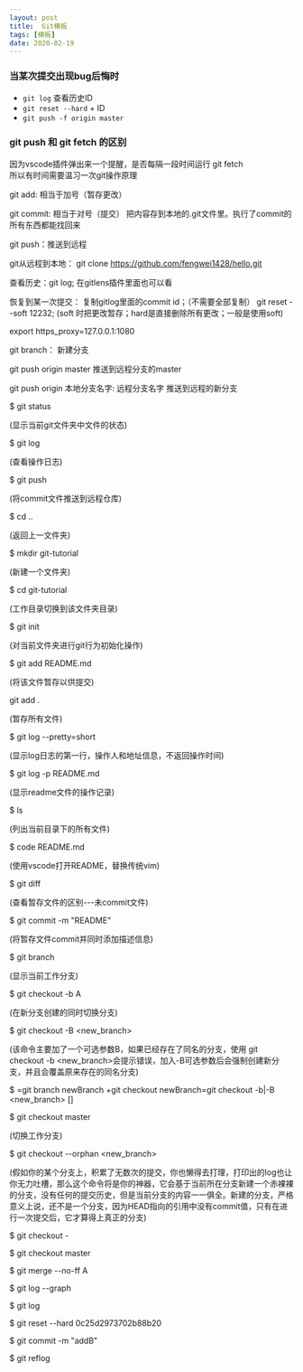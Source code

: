 ```yaml
---
layout: post
title:  Git模板
tags: [模板]
date: 2020-02-19
---
```


### 当某次提交出现bug后悔时

* `git log` 查看历史ID
* `git reset --hard` + ID
* `git push -f origin master` 

### git push 和 git fetch 的区别

因为vscode插件弹出来一个提醒，是否每隔一段时间运行 git fetch  
所以有时间需要温习一次git操作原理

git add: 相当于加号（暂存更改）

git commit: 相当于对号（提交） 把内容存到本地的.git文件里。执行了commit的所有东西都能找回来

git push：推送到远程

git从远程到本地： git clone https://github.com/fengwei1428/hello.git

查看历史：git log; 在gitlens插件里面也可以看

恢复到某一次提交： 复制gitlog里面的commit id；（不需要全部复制） git reset --soft 12232; (soft 时把更改暂存；hard是直接删除所有更改；一般是使用soft)

export https_proxy=127.0.0.1:1080

git branch： 新建分支

git push origin master 推送到远程分支的master

git push origin 本地分支名字: 远程分支名字 推送到远程的新分支

$ git status

(显示当前git文件夹中文件的状态)

$ git log

(查看操作日志)

$ git push

(将commit文件推送到远程仓库)

$ cd ..

(返回上一文件夹)

$ mkdir git-tutorial

(新建一个文件夹)

$ cd git-tutorial

(工作目录切换到该文件夹目录)

$ git init

(对当前文件夹进行git行为初始化操作)

$ git add README.md

(将该文件暂存以供提交)

git add .

(暂存所有文件)

$ git log --pretty=short

(显示log日志的第一行，操作人和地址信息，不返回操作时间)

$ git log -p README.md

(显示readme文件的操作记录)

$ ls

(列出当前目录下的所有文件)

$ code README.md

(使用vscode打开README，替换传统vim)

$ git diff

(查看暂存文件的区别---未commit文件)

$ git commit -m "README"

(将暂存文件commit并同时添加描述信息)

$ git branch

(显示当前工作分支)

$ git checkout -b A

(在新分支创建的同时切换分支)

$ git checkout -B <new_branch>

(该命令主要加了一个可选参数B，如果已经存在了同名的分支，使用 git checkout -b <new_branch>会提示错误，加入-B可选参数后会强制创建新分支，并且会覆盖原来存在的同名分支)

$ =git branch newBranch +git checkout newBranch=git checkout -b\|-B <new_branch> [<start point>]

$ git checkout master

(切换工作分支)

$ git checkout --orphan <new_branch>

(假如你的某个分支上，积累了无数次的提交，你也懒得去打理，打印出的log也让你无力吐槽，那么这个命令将是你的神器，它会基于当前所在分支新建一个赤裸裸的分支，没有任何的提交历史，但是当前分支的内容一一俱全。新建的分支，严格意义上说，还不是一个分支，因为HEAD指向的引用中没有commit值，只有在进行一次提交后，它才算得上真正的分支)

$ git checkout -

$ git checkout master

$ git merge --no-ff A

$ git log --graph

$ git log

$ git reset --hard 0c25d2973702b88b20

$ git commit -m "addB"

$ git reflog

